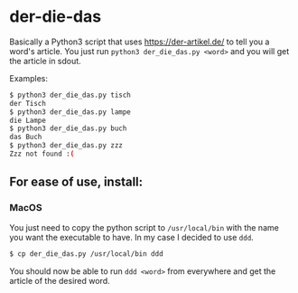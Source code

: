 # der-die-das

Basically a Python3 script that uses https://der-artikel.de/ to tell you a word's article. You just run `python3 der_die_das.py <word>` and you will get the article in sdout.

Examples:

```bash
$ python3 der_die_das.py tisch
der Tisch
$ python3 der_die_das.py lampe
die Lampe
$ python3 der_die_das.py buch
das Buch
$ python3 der_die_das.py zzz
Zzz not found :(
```

## For ease of use, install:

### MacOS

You just need to copy the python script to `/usr/local/bin` with the name you want the executable to have. In my case I decided to use `ddd`.

```bash
$ cp der_die_das.py /usr/local/bin ddd
```

You should now be able to run `ddd <word>` from everywhere and get the article of the desired word.
